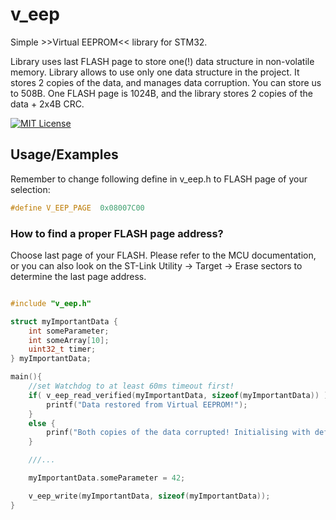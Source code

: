 # v_eep
 Simple >>Virtual EEPROM<< library for STM32.

 Library uses last FLASH page to store one(!) data
structure in non-volatile memory.
Library allows to use only one data structure in the
project. It stores 2 copies of the data, and manages
data corruption.
You can store us to 508B. One FLASH page is 1024B, and
the library stores 2 copies of the data + 2x4B CRC.




[![MIT License](https://img.shields.io/badge/License-MIT-green.svg)](https://choosealicense.com/licenses/mit/)



## Usage/Examples

Remember to change following define in v_eep.h to FLASH page of your selection:

```c
#define V_EEP_PAGE	0x08007C00
```
### How to find a proper FLASH page address?
Choose last page of your FLASH. Please refer to the MCU documentation, or you can also
look on the ST-Link Utility -> Target -> Erase sectors to determine the
last page address.


```c

#include "v_eep.h"

struct myImportantData {
    int someParameter;
    int someArray[10];
    uint32_t timer;
} myImportantData;

main(){
    //set Watchdog to at least 60ms timeout first!
    if( v_eep_read_verified(myImportantData, sizeof(myImportantData)) ){
        printf("Data restored from Virtual EEPROM!");
    }
    else {
        prinf("Both copies of the data corrupted! Initialising with default values.");
    }

    ///...

    myImportantData.someParameter = 42;

    v_eep_write(myImportantData, sizeof(myImportantData));
}

```

